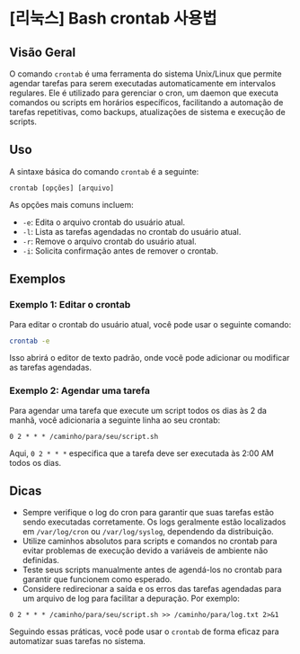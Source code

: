 # [리눅스] Bash crontab 사용법

## Visão Geral
O comando `crontab` é uma ferramenta do sistema Unix/Linux que permite agendar tarefas para serem executadas automaticamente em intervalos regulares. Ele é utilizado para gerenciar o cron, um daemon que executa comandos ou scripts em horários específicos, facilitando a automação de tarefas repetitivas, como backups, atualizações de sistema e execução de scripts.

## Uso
A sintaxe básica do comando `crontab` é a seguinte:

```
crontab [opções] [arquivo]
```

As opções mais comuns incluem:

- `-e`: Edita o arquivo crontab do usuário atual.
- `-l`: Lista as tarefas agendadas no crontab do usuário atual.
- `-r`: Remove o arquivo crontab do usuário atual.
- `-i`: Solicita confirmação antes de remover o crontab.

## Exemplos

### Exemplo 1: Editar o crontab
Para editar o crontab do usuário atual, você pode usar o seguinte comando:

```bash
crontab -e
```

Isso abrirá o editor de texto padrão, onde você pode adicionar ou modificar as tarefas agendadas.

### Exemplo 2: Agendar uma tarefa
Para agendar uma tarefa que execute um script todos os dias às 2 da manhã, você adicionaria a seguinte linha ao seu crontab:

```
0 2 * * * /caminho/para/seu/script.sh
```

Aqui, `0 2 * * *` especifica que a tarefa deve ser executada às 2:00 AM todos os dias.

## Dicas
- Sempre verifique o log do cron para garantir que suas tarefas estão sendo executadas corretamente. Os logs geralmente estão localizados em `/var/log/cron` ou `/var/log/syslog`, dependendo da distribuição.
- Utilize caminhos absolutos para scripts e comandos no crontab para evitar problemas de execução devido a variáveis de ambiente não definidas.
- Teste seus scripts manualmente antes de agendá-los no crontab para garantir que funcionem como esperado.
- Considere redirecionar a saída e os erros das tarefas agendadas para um arquivo de log para facilitar a depuração. Por exemplo:

```
0 2 * * * /caminho/para/seu/script.sh >> /caminho/para/log.txt 2>&1
``` 

Seguindo essas práticas, você pode usar o `crontab` de forma eficaz para automatizar suas tarefas no sistema.